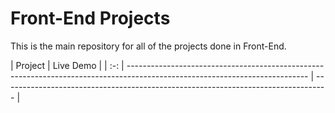 # Front-End Projects

This is the main repository for all of the projects done in Front-End.

|                                   Project                                            |                                      Live Demo                                           |
| :-: | --------------------------------------------------------------------------------------------------------------------------- | --------------------------------------------------------------------------------- |
